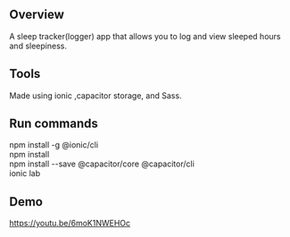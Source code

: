 ## Overview
A sleep tracker(logger) app that allows you to log and view sleeped hours and sleepiness.

## Tools
Made using ionic ,capacitor storage, and Sass.

## Run commands
npm install -g @ionic/cli\
npm install\
npm install --save @capacitor/core @capacitor/cli\
ionic lab 

## Demo
https://youtu.be/6moK1NWEHOc